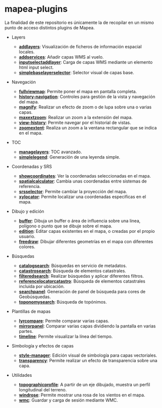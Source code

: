 # mapea-plugins

La finalidad de este repositorio es únicamente la de recopilar en un mismo punto de acceso distintos plugins de Mapea. 

* Layers 
  * [**addlayers**](https://github.com/sigcorporativo-ja/addlayers/tree/master): Visualización de ficheros de información espacial locales. 
  * [**addservices**](https://github.com/sigcorporativo-ja/addservices/tree/master): Añadir capas WMS al vuelo.
  * [**inputselectaddlayer**](https://github.com/emiliopardo/inputselectaddlayer/tree/master): Carga de capas WMS mediante un elemento html input select.
  * [**simplebaselayerselector**](https://github.com/emiliopardo/simplebaselayerselector/tree/master): Selector visual de capas base.

* Navegación
  * [**fullviewmap**](https://github.com/sigcorporativo-ja/fullviewmap/tree/master): Permite poner el mapa en pantalla completa.
  * [**history-navigation**](https://github.com/sigcorporativo-ja/history-navigation/tree/master): Controles para gestión de la vista y navegación del mapa.
  * [**magnify**](https://github.com/sigcorporativo-ja/magnify/tree/master): Realizar un efecto de zoom o de lupa sobre una o varias capas.
  * [**maxextzoom**](https://github.com/sigcorporativo-ja/maxextzoom/tree/master): Realizar un zoom a la extensión del mapa.
  * [**view-history**](https://github.com/sigcorporativo-ja/view-history/tree/master): Permite navegar por el historial de vistas.
  * [**zoomextent**](https://github.com/sigcorporativo-ja/zoomextent/tree/master): Realiza un zoom a la ventana rectangular que se indica en el mapa.

* TOC
  * [**managelayers**](https://github.com/sigcorporativo-ja/managelayers/tree/master): TOC avanzado.
  * [**simplelegend**](https://github.com/emiliopardo/simplelegend): Generación de una leyenda simple.  

* Coordenadas y SRS
  * [**showcoordinates**](https://github.com/sigcorporativo-ja/showcoordinates/tree/master): Ver la coordenadas seleccionadas en el mapa.
  * [**spatialcalculator**](https://github.com/sigcorporativo-ja/spatialcalculator/tree/master): Cambia unas coordenadas entre sistemas de referencia.
  * [**srsselector**](https://github.com/sigcorporativo-ja/srsselector/tree/master): Permite cambiar la proyección del mapa.
  * [**xylocator**](https://github.com/sigcorporativo-ja/xylocator/tree/master): Permite localizar una coordenadas especificas en el mapa.

* Dibujo y edición
  * [**buffer**](https://github.com/sigcorporativo-ja/buffer/tree/master): Dibuja un buffer o área de influencia sobre una linea, polígono o punto que se dibuje sobre el mapa.
  * [**edition**](https://github.com/sigcorporativo-ja/edition/tree/master): Editar capas existentes en el mapa, o creadas por el propio usuario.
  * [**freedraw**](https://github.com/sigcorporativo-ja/freedraw/tree/master): Dibujar diferentes geometrías en el mapa con diferentes colores.

* Búsquedas
  * [**catalogsearch**](https://github.com/sigcorporativo-ja/catalogsearch/tree/master): Búsquedas en servicio de metadatos.
  * [**catastrosearch**](https://github.com/sigcorporativo-ja/catastrosearch/tree/master): Búsqueda de elementos catastrales.
  * [**filteredsearch**](https://github.com/sigcorporativo-ja/filteredsearch/tree/master): Realizar búsquedas y aplicar diferentes filtros.
  * [**referencelocatorcatastro**](https://github.com/sigcorporativo-ja/referencelocatorcatastro/tree/master): Búsqueda de elementos catastrales incluida por ubicación.
  * [**searchpanel**](https://github.com/emiliopardo/searchpanel/tree/master): Generación de panel de búsqueda para cores de Geobúsquedas.
  * [**toponomysearch**](https://github.com/sigcorporativo-ja/toponomysearch/tree/main): Búsqueda de topónimos.

* Plantillas de mapas
  * [**lyrcompare**](https://github.com/sigcorporativo-ja/lyrcompare/tree/master): Permite comparar varias capas.
  * [**mirrorpanel**](https://github.com/sigcorporativo-ja/mirrorpanel/tree/master): Comparar varias capas dividiendo la pantalla en varias partes.
  * [**timeline**](https://github.com/sigcorporativo-ja/timeline/tree/master): Permite visualizar la línea del tiempo.

* Simbología y efectos de capas
  * [**style-manager**](https://github.com/sigcorporativo-ja/style-manager/tree/master): Edición visual de simbología para capas vectoriales.
  * [**transparency**](https://github.com/sigcorporativo-ja/transparency/tree/master): Permite realizar un efecto de transparencia sobre una capa.

* Utilidades
  * [**topographicprofile**](https://github.com/sigcorporativo-ja/topographicprofile/tree/master): A partir de un eje dibujado, muestra un perfil longitudinal del terreno.
  * [**windrose**](https://github.com/sigcorporativo-ja/windrose/tree/master): Permite mostrar una rosa de los vientos en el mapa.
  * [**wmc**](https://github.com/sigcorporativo-ja/wmc/tree/master): Guardar y carga de sesión mediante WMC.
